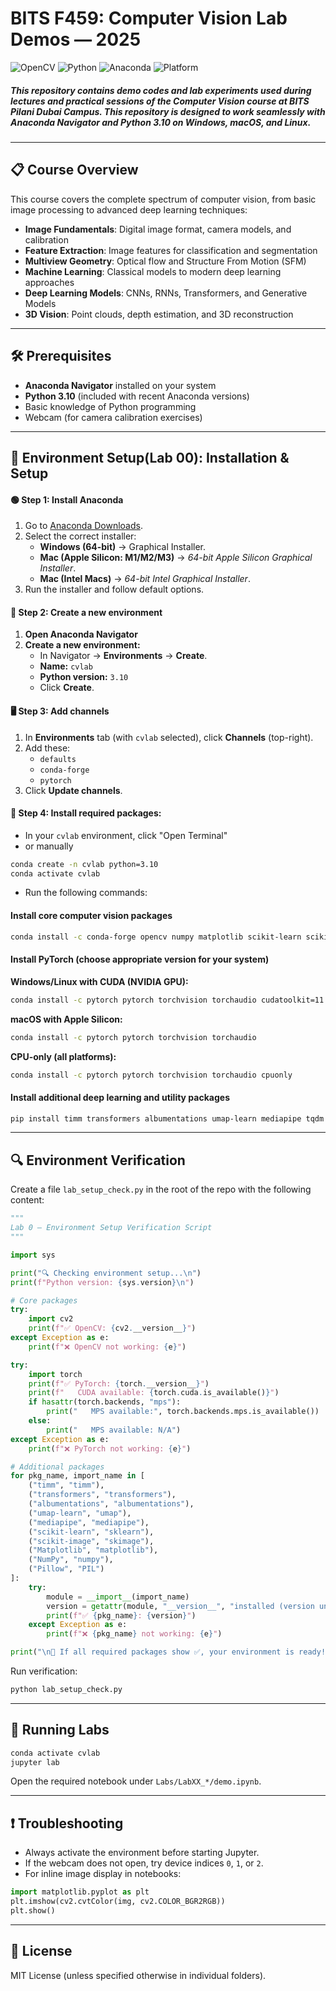 # BITS F459: Computer Vision Lab Demos — 2025

![OpenCV](https://img.shields.io/badge/OpenCV-5.0%2B-green.svg)
![Python](https://img.shields.io/badge/Python-3.10%2B-blue.svg)
![Anaconda](https://img.shields.io/badge/Anaconda-Compatible-orange.svg)
![Platform](https://img.shields.io/badge/Platform-Windows%20%7C%20macOS%20%7C%20Linux-lightgrey.svg)

##### This repository contains **demo codes and lab experiments** used during lectures and practical sessions of the Computer Vision course at BITS Pilani Dubai Campus. This repository is designed to work seamlessly with Anaconda Navigator and Python 3.10 on Windows, macOS, and Linux.
---
## 📋 Course Overview

This course covers the complete spectrum of computer vision, from basic image processing to advanced deep learning techniques:

- **Image Fundamentals**: Digital image format, camera models, and calibration
- **Feature Extraction**: Image features for classification and segmentation
- **Multiview Geometry**: Optical flow and Structure From Motion (SFM)
- **Machine Learning**: Classical models to modern deep learning approaches
- **Deep Learning Models**: CNNs, RNNs, Transformers, and Generative Models
- **3D Vision**: Point clouds, depth estimation, and 3D reconstruction
---
## 🛠️ Prerequisites

- **Anaconda Navigator** installed on your system
- **Python 3.10** (included with recent Anaconda versions)
- Basic knowledge of Python programming
- Webcam (for camera calibration exercises)
---
## 🚀 Environment Setup(Lab 00): Installation & Setup
#### 🟢 Step 1: Install Anaconda
1. Go to [Anaconda Downloads](https://www.anaconda.com/download).  
2. Select the correct installer:  
   - **Windows (64-bit)** → Graphical Installer.  
   - **Mac (Apple Silicon: M1/M2/M3)** → *64-bit Apple Silicon Graphical Installer*.  
   - **Mac (Intel Macs)** → *64-bit Intel Graphical Installer*.  
3. Run the installer and follow default options.  

#### 🐍 Step 2: Create a new environment
1. **Open Anaconda Navigator**
2. **Create a new environment:**
   - In Navigator → **Environments** → **Create**.
   - **Name:** `cvlab`
   - **Python version:** `3.10`
   - Click **Create**. 

#### 🖥️ Step 3: Add channels
1. In **Environments** tab (with `cvlab` selected), click **Channels** (top-right).  
2. Add these:  
   - `defaults`  
   - `conda-forge`  
   - `pytorch`  
3. Click **Update channels**.  

#### 🎯 Step 4: Install required packages:
   - In your `cvlab` environment, click "Open Terminal"
   - or manually
```bash
conda create -n cvlab python=3.10
conda activate cvlab
```
   - Run the following commands:
#### Install core computer vision packages

```bash
conda install -c conda-forge opencv numpy matplotlib scikit-learn scikit-image pillow
```

#### Install PyTorch (choose appropriate version for your system)

**Windows/Linux with CUDA (NVIDIA GPU):**

```bash
conda install -c pytorch pytorch torchvision torchaudio cudatoolkit=11.7
```

**macOS with Apple Silicon:**

```bash
conda install -c pytorch pytorch torchvision torchaudio
```

**CPU-only (all platforms):**

```bash
conda install -c pytorch pytorch torchvision torchaudio cpuonly
```

#### Install additional deep learning and utility packages

```bash
pip install timm transformers albumentations umap-learn mediapipe tqdm jupyterlab
```

---

## 🔍 Environment Verification

Create a file `lab_setup_check.py` in the root of the repo with the following content:

```python
"""
Lab 0 — Environment Setup Verification Script
"""

import sys

print("🔍 Checking environment setup...\n")
print(f"Python version: {sys.version}\n")

# Core packages
try:
    import cv2
    print(f"✅ OpenCV: {cv2.__version__}")
except Exception as e:
    print(f"❌ OpenCV not working: {e}")

try:
    import torch
    print(f"✅ PyTorch: {torch.__version__}")
    print(f"   CUDA available: {torch.cuda.is_available()}")
    if hasattr(torch.backends, "mps"):
        print("   MPS available:", torch.backends.mps.is_available())
    else:
        print("   MPS available: N/A")
except Exception as e:
    print(f"❌ PyTorch not working: {e}")

# Additional packages
for pkg_name, import_name in [
    ("timm", "timm"),
    ("transformers", "transformers"),
    ("albumentations", "albumentations"),
    ("umap-learn", "umap"),
    ("mediapipe", "mediapipe"),
    ("scikit-learn", "sklearn"),
    ("scikit-image", "skimage"),
    ("Matplotlib", "matplotlib"),
    ("NumPy", "numpy"),
    ("Pillow", "PIL")
]:
    try:
        module = __import__(import_name)
        version = getattr(module, "__version__", "installed (version unknown)")
        print(f"✅ {pkg_name}: {version}")
    except Exception as e:
        print(f"❌ {pkg_name} not working: {e}")

print("\n🎯 If all required packages show ✅, your environment is ready!")
```

Run verification:

```bash
python lab_setup_check.py
```
---

## 🚀 Running Labs

```bash
conda activate cvlab
jupyter lab
```

Open the required notebook under `Labs/LabXX_*/demo.ipynb`.

---

## ❗ Troubleshooting

* Always activate the environment before starting Jupyter.
* If the webcam does not open, try device indices `0`, `1`, or `2`.
* For inline image display in notebooks:

```python
import matplotlib.pyplot as plt
plt.imshow(cv2.cvtColor(img, cv2.COLOR_BGR2RGB))
plt.show()
```

---

## 📜 License

MIT License (unless specified otherwise in individual folders).





